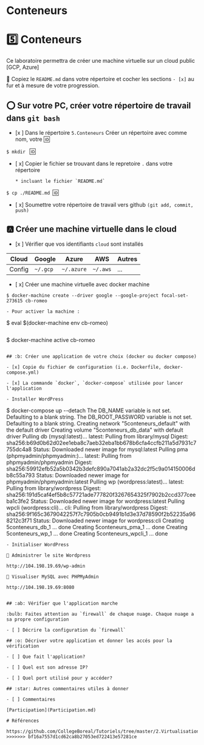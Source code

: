 # Conteneurs
# :five: Conteneurs

Ce laboratoire permettra de créer une machine virtuelle sur un cloud public [GCP, Azure]

:closed_book: Copiez le `README.md` dans votre répertoire et cocher les sections `- [x]` au fur et à mesure de votre progression.

## :o: Sur votre PC, créer votre répertoire de travail dans `git bash`

- [x ] Dans le répertoire `5.Conteneurs` Créer un répertoire avec comme nom, votre :id:

`$ mkdir ` :id:

- [ x] Copier le fichier se trouvant dans le repretoire `.` dans votre répertoire

      * incluant le fichier `README.md` 


`$ cp ./README.md `:id:` `

- [ x] Soumettre votre répertoire de travail vers github `(git add, commit, push)` 

## :a: Créer une machine virtuelle dans le cloud

- [x ] Vérifier que vos identifiants `cloud` sont installés

| Cloud  |  Google  | Azure       | AWS      |  Autres |
|--------|----------|-------------|----------|---------|
| Config | `~/.gcp` | `~/.azure`  | `~/.aws` |  ...    |

- [ x] Créer une machine virtuelle avec docker machine

```
$ docker-machine create --driver google --google-project focal-set-273615 cb-romeo
```
```
- Pour activer la machine :

```
$ eval $(docker-machine env cb-romeo)
```
```
$ docker-machine active
cb-romeo
```

## :b: Créer une application de votre choix (docker ou docker compose)

- [x] Copie du fichier de configuration (i.e. Dockerfile, docker-compose.yml)

- [x] La commande `docker`, `docker-compose` utilisée pour lancer l'application

- Installer WordPress

```
$ docker-compose up --detach
The DB_NAME variable is not set. Defaulting to a blank string.
The DB_ROOT_PASSWORD variable is not set. Defaulting to a blank string.
Creating network "5conteneurs_default" with the default driver
Creating volume "5conteneurs_db_data" with default driver
Pulling db (mysql:latest)...
latest: Pulling from library/mysql
Digest: sha256:b69d0b62d02ee1eba8c7aeb32eba1bb678b6cfa4ccfb211a5d7931c7755dc4a8
Status: Downloaded newer image for mysql:latest
Pulling pma (phpmyadmin/phpmyadmin:)...
latest: Pulling from phpmyadmin/phpmyadmin
Digest: sha256:59912efb52a5b0342b3defc890a7041ab2a32dc2f5c9a014150006db8c55a793
Status: Downloaded newer image for phpmyadmin/phpmyadmin:latest
Pulling wp (wordpress:latest)...
latest: Pulling from library/wordpress
Digest: sha256:191d5caf4ef5b8c57721ade777820f3267654325f7902b2ccd377ceeba1c3fe2
Status: Downloaded newer image for wordpress:latest
Pulling wpcli (wordpress:cli)...
cli: Pulling from library/wordpress
Digest: sha256:9f165c3679042257f7c7905b0cb9491b1d3e37d78590f2b52235a968212c3f71
Status: Downloaded newer image for wordpress:cli
Creating 5conteneurs_db_1 ... done
Creating 5conteneurs_pma_1 ... done
Creating 5conteneurs_wp_1  ... done
Creating 5conteneurs_wpcli_1 ... done

```
- Initialiser WordPress

📌 Administrer le site Wordpress

http://104.198.19.69/wp-admin

📌 Visualiser MySQL avec PHPMyAdmin

http://104.198.19.69:8080


## :ab: Vérifier que l'application marche

:bulb: Faites attention au `firewall` de chaque nuage. Chaque nuage a sa propre configuration

- [ ] Décrire la configuration du `firewall`

## :o: Décriver votre application et donner les accés pour la vérification 

- [ ] Que fait l'application?

- [ ] Quel est son adresse IP?

- [ ] Quel port utilisé pour y accéder?

## :star: Autres commentaires utiles à donner

- [ ] Commentaires

[Participation](Participation.md)

# Références

https://github.com/CollegeBoreal/Tutoriels/tree/master/2.Virtualisation/2.VM/1.Docker
>>>>>>> bf16a7557d1cd62ca8b27053ed722413e57281ce
